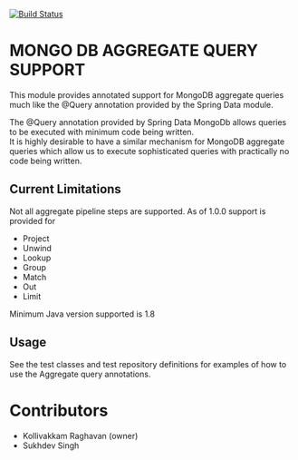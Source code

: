 [![Build Status](https://travis-ci.org/krraghavan/mongodb-aggregate-query-support?branch=master)](https://travis-ci.org/krraghavan/mongodb-aggregate-query-support)

# MONGO DB AGGREGATE QUERY SUPPORT
This module provides annotated support for MongoDB aggregate queries much like the @Query annotation provided by the 
Spring Data module.

The @Query annotation provided by Spring Data MongoDb allows queries to be executed with minimum code being written.  
It is highly desirable to have a similar mechanism for MongoDB aggregate queries which allow us to execute sophisticated
queries with practically no code being written.


## Current Limitations
Not all aggregate pipeline steps are supported.  As of 1.0.0 support is provided for

* Project
* Unwind
* Lookup
* Group
* Match
* Out
* Limit

Minimum Java version supported is 1.8 

## Usage
See the test classes and test repository definitions for examples of how to use the Aggregate query annotations.

# Contributors
* Kollivakkam Raghavan (owner)
* Sukhdev Singh
